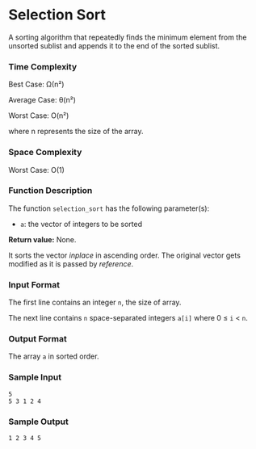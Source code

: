 # Selection Sort

A sorting algorithm that repeatedly finds the minimum element from the unsorted sublist and appends it to the end of the sorted sublist.


### Time Complexity

Best Case: Ω(n²)

Average Case: θ(n²)

Worst Case: O(n²)

where n represents the size of the array.


### Space Complexity

Worst Case: O(1)


### Function Description

The function `selection_sort` has the following parameter(s):

* `a`: the vector of integers to be sorted

**Return value:** None.

It sorts the vector _inplace_ in ascending order. The original vector gets modified as it is passed by _reference_.


### Input Format

The first line contains an integer `n`, the size of array.

The next line contains `n` space-separated integers `a[i]` where 0 ≤ `i` < `n`.


### Output Format

The array `a` in sorted order.


### Sample Input

```
5
5 3 1 2 4
```


### Sample Output

```
1 2 3 4 5
```